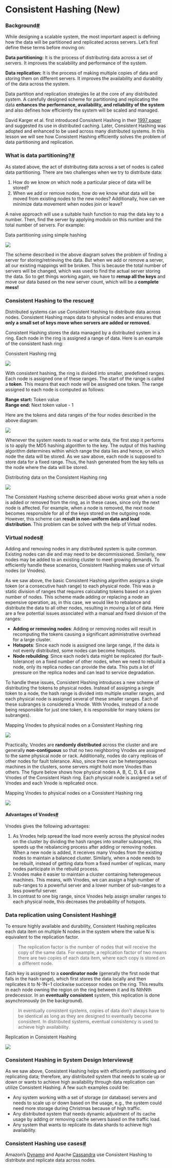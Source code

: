 # Consistent Hashing (New)

### Background[#](https://www.educative.io/courses/grokking-the-system-design-interview/B81vnyp0GpY#Background) <a href="#background" id="background"></a>

While designing a scalable system, the most important aspect is defining how the data will be partitioned and replicated across servers. Let’s first define these terms before moving on:

**Data partitioning:** It is the process of distributing data across a set of servers. It improves the scalability and performance of the system.

**Data replication:** It is the process of making multiple copies of data and storing them on different servers. It improves the availability and durability of the data across the system.

Data partition and replication strategies lie at the core of any distributed system. A carefully designed scheme for partitioning and replicating the data **enhances the performance, availability, and reliability of the system** and also defines how efficiently the system will be scaled and managed.

David Karger et al. first introduced Consistent Hashing in their [1997 paper](https://dl.acm.org/doi/10.1145/258533.258660) and suggested its use in distributed caching. Later, Consistent Hashing was adopted and enhanced to be used across many distributed systems. In this lesson we will see how Consistent Hashing efficiently solves the problem of data partitioning and replication.

### What is data partitioning?[#](https://www.educative.io/courses/grokking-the-system-design-interview/B81vnyp0GpY#What-is-data-partitioning?) <a href="#what-is-data-partitioning" id="what-is-data-partitioning"></a>

As stated above, the act of distributing data across a set of nodes is called data partitioning. There are two challenges when we try to distribute data:

1. How do we know on which node a particular piece of data will be stored?
2. When we add or remove nodes, how do we know what data will be moved from existing nodes to the new nodes? Additionally, how can we minimize data movement when nodes join or leave?

A naive approach will use a suitable hash function to map the data key to a number. Then, find the server by applying modulo on this number and the total number of servers. For example:

Data partitioning using simple hashing

![](<../../.gitbook/assets/image (104).png>)

The scheme described in the above diagram solves the problem of finding a server for storing/retrieving the data. But when we add or remove a server, all our existing mappings will be broken. This is because the total number of servers will be changed, which was used to find the actual server storing the data. So to get things working again, we have to **remap all the keys** and move our data based on the new server count, which will be a **complete mess!**

### Consistent Hashing to the rescue[#](https://www.educative.io/courses/grokking-the-system-design-interview/B81vnyp0GpY#Consistent-Hashing-to-the%C2%A0rescue) <a href="#consistent-hashing-to-the-rescue" id="consistent-hashing-to-the-rescue"></a>

Distributed systems can use Consistent Hashing to distribute data across nodes. Consistent Hashing maps data to physical nodes and ensures that **only a small set of keys move when servers are added or removed.**

Consistent Hashing stores the data managed by a distributed system in a ring. Each node in the ring is assigned a range of data. Here is an example of the consistent hash ring:

Consistent Hashing ring

![](<../../.gitbook/assets/image (22).png>)

With consistent hashing, the ring is divided into smaller, predefined ranges. Each node is assigned one of these ranges. The start of the range is called a **token**. This means that each node will be assigned one token. The range assigned to each node is computed as follows:

**Range start:**  Token value\
**Range end:**    Next token value - 1

Here are the tokens and data ranges of the four nodes described in the above diagram:

![](<../../.gitbook/assets/image (70).png>)

Whenever the system needs to read or write data, the first step it performs is to apply the MD5 hashing algorithm to the key. The output of this hashing algorithm determines within which range the data lies and hence, on which node the data will be stored. As we saw above, each node is supposed to store data for a fixed range. Thus, the hash generated from the key tells us the node where the data will be stored.

Distributing data on the Consistent Hashing ring

![](<../../.gitbook/assets/image (2).png>)

The Consistent Hashing scheme described above works great when a node is added or removed from the ring, as in these cases, since only the next node is affected. For example, when a node is removed, the next node becomes responsible for all of the keys stored on the outgoing node. However, this scheme can **result in non-uniform data and load distribution**. This problem can be solved with the help of Virtual nodes.

### Virtual nodes[#](https://www.educative.io/courses/grokking-the-system-design-interview/B81vnyp0GpY#Virtual-nodes) <a href="#virtual-nodes" id="virtual-nodes"></a>

Adding and removing nodes in any distributed system is quite common. Existing nodes can die and may need to be decommissioned. Similarly, new nodes may be added to an existing cluster to meet growing demands. To efficiently handle these scenarios, Consistent Hashing makes use of virtual nodes (or Vnodes).

As we saw above, the basic Consistent Hashing algorithm assigns a single token (or a consecutive hash range) to each physical node. This was a static division of ranges that requires calculating tokens based on a given number of nodes. This scheme made adding or replacing a node an expensive operation, as, in this case, we would like to rebalance and distribute the data to all other nodes, resulting in moving a lot of data. Here are a few potential issues associated with a manual and fixed division of the ranges:

* **Adding or removing nodes**: Adding or removing nodes will result in recomputing the tokens causing a significant administrative overhead for a large cluster.
* **Hotspots**: Since each node is assigned one large range, if the data is not evenly distributed, some nodes can become hotspots.
* **Node rebuilding**: Since each node’s data might be replicated (for fault-tolerance) on a fixed number of other nodes, when we need to rebuild a node, only its replica nodes can provide the data. This puts a lot of pressure on the replica nodes and can lead to service degradation.

To handle these issues, Consistent Hashing introduces a new scheme of distributing the tokens to physical nodes. Instead of assigning a single token to a node, the hash range is divided into multiple smaller ranges, and each physical node is assigned several of these smaller ranges. Each of these subranges is considered a Vnode. With Vnodes, instead of a node being responsible for just one token, it is responsible for many tokens (or subranges).

Mapping Vnodes to physical nodes on a Consistent Hashing ring

![](<../../.gitbook/assets/image (15).png>)

Practically, Vnodes are **randomly distributed** across the cluster and are generally **non-contiguous** so that no two neighboring Vnodes are assigned to the same physical node or rack. Additionally, nodes do carry replicas of other nodes for fault tolerance. Also, since there can be heterogeneous machines in the clusters, some servers might hold more Vnodes than others. The figure below shows how physical nodes A, B, C, D, & E use Vnodes of the Consistent Hash ring. Each physical node is assigned a set of Vnodes and each Vnode is replicated once.

Mapping Vnodes to physical nodes on a Consistent Hashing ring

![](<../../.gitbook/assets/image (40).png>)

#### Advantages of Vnodes[#](https://www.educative.io/courses/grokking-the-system-design-interview/B81vnyp0GpY#Advantages-of-Vnodes) <a href="#advantages-of-vnodes" id="advantages-of-vnodes"></a>

Vnodes gives the following advantages:

1. As Vnodes help spread the load more evenly across the physical nodes on the cluster by dividing the hash ranges into smaller subranges, this speeds up the rebalancing process after adding or removing nodes. When a new node is added, it receives many Vnodes from the existing nodes to maintain a balanced cluster. Similarly, when a node needs to be rebuilt, instead of getting data from a fixed number of replicas, many nodes participate in the rebuild process.
2. Vnodes make it easier to maintain a cluster containing heterogeneous machines. This means, with Vnodes, we can assign a high number of sub-ranges to a powerful server and a lower number of sub-ranges to a less powerful server.
3. In contrast to one big range, since Vnodes help assign smaller ranges to each physical node, this decreases the probability of hotspots.

### Data replication using Consistent Hashing[#](https://www.educative.io/courses/grokking-the-system-design-interview/B81vnyp0GpY#Data-replication-using-Consistent-Hashing) <a href="#data-replication-using-consistent-hashing" id="data-replication-using-consistent-hashing"></a>

To ensure highly available and durability, Consistent Hashing replicates each data item on multiple N nodes in the system where the value N is equivalent to the replication factor.

> The replication factor is the number of nodes that will receive the copy of the same data. For example, a replication factor of two means there are two copies of each data item, where each copy is stored on a different node.

Each key is assigned to a **coordinator node** (generally the first node that falls in the hash range), which first stores the data locally and then replicates it to N-1N−1 clockwise successor nodes on the ring. This results in each node owning the region on the ring between it and its NthNth predecessor. In an **eventually consistent** system, this replication is done asynchronously (in the background).

> In eventually consistent systems, copies of data don’t always have to be identical as long as they are designed to eventually become consistent. In distributed systems, eventual consistency is used to achieve high availability.

Replication in Consistent Hashing

![](<../../.gitbook/assets/image (18).png>)

### Consistent Hashing in System Design Interviews[#](https://www.educative.io/courses/grokking-the-system-design-interview/B81vnyp0GpY#Consistent-Hashing-in-System-Design-Interviews) <a href="#consistent-hashing-in-system-design-interviews" id="consistent-hashing-in-system-design-interviews"></a>

As we saw above, Consistent Hashing helps with efficiently partitioning and replicating data; therefore, any distributed system that needs to scale up or down or wants to achieve high availability through data replication can utilize Consistent Hashing. A few such examples could be:

* Any system working with a set of storage (or database) servers and needs to scale up or down based on the usage, e.g., the system could need more storage during Christmas because of high traffic.
* Any distributed system that needs dynamic adjustment of its cache usage by adding or removing cache servers based on the traffic load.
* Any system that wants to replicate its data shards to achieve high availability.

### Consistent Hashing use cases[#](https://www.educative.io/courses/grokking-the-system-design-interview/B81vnyp0GpY#Consistent-Hashing-use%C2%A0cases) <a href="#consistent-hashing-use-cases" id="consistent-hashing-use-cases"></a>

Amazon’s [Dynamo](https://www.allthingsdistributed.com/2007/10/amazons\_dynamo.html) and Apache [Cassandra](https://en.wikipedia.org/wiki/Apache\_Cassandra) use Consistent Hashing to distribute and replicate data across nodes.
